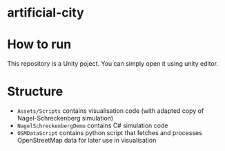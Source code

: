 # artificial-city

# How to run
This repository is a Unity poject. You can simply open it using unity editor.

# Structure
- `Assets/Scripts` contains visualisation code (with adapted copy of Nagel-Schreckenberg simulation)
- `NagelSchreckenbergDemo` contains C# simulation code
- `OSMDataScript` contains python script that fetches and processes OpenStreetMap data for later use in visualisation
